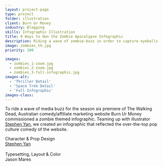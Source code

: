 ```yaml
---
layout: project-page
type: project
folder: illustration
client: Burn Ur Money
industry: Blogging
skills: Infographic Illustration
title: 8 Ways to Own the Zombie Apocalypse Infographic
description: Riding a wave of zombie-buzz in order to capture eyeballs on a growing Australian comedy website.
image: zombies_th.jpg
priority: 100

images: 
  - zombies_1-zoom.jpg
  - zombies_2-zoom.jpg
  - zombies_3-full-infographic.jpg
images-alt:
  - 'Thriller Detail'
  - 'Space Trek Detail'
  - 'Full Infographic'
images-class:
---
```


To ride a wave of media buzz for the season six premiere of The Walking Dead, Australian comedy/affiliate marketing website Burn Ur Money commissioned a zombie themed infographic. Teaming up with illustrator <a href="https://thatshowiparty.blogspot.com/" target="_blank">Stephen Yan</a>, we created an infographic that reflected the over-the-top pop culture comedy of the website.

Character & Prop Design <br>
<a href="https://thatshowiparty.blogspot.com/" target="_blank">Stephen Yan</a>
<br><br>
Typesetting, Layout & Color <br>
Jason Mares
